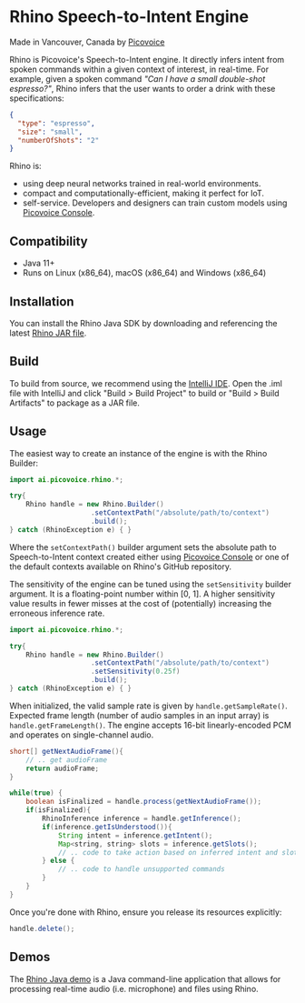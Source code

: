 # Rhino Speech-to-Intent Engine

Made in Vancouver, Canada by [Picovoice](https://picovoice.ai)

Rhino is Picovoice's Speech-to-Intent engine. It directly infers intent from spoken commands within a given context of
interest, in real-time. For example, given a spoken command *"Can I have a small double-shot espresso?"*, Rhino infers that the user wants to order a drink with these specifications:

```json
{
  "type": "espresso",
  "size": "small",
  "numberOfShots": "2"
}
```

Rhino is:

* using deep neural networks trained in real-world environments.
* compact and computationally-efficient, making it perfect for IoT.
* self-service. Developers and designers can train custom models using [Picovoice Console](https://picovoice.ai/console/).

## Compatibility

- Java 11+
- Runs on Linux (x86_64), macOS (x86_64) and Windows (x86_64)

## Installation

You can install the Rhino Java SDK by downloading and referencing the latest [Rhino JAR file](/binding/java/bin).

## Build

To build from source, we recommend using the [IntelliJ IDE](https://www.jetbrains.com/idea/download/). Open the .iml file with IntelliJ and
click "Build > Build Project" to build or "Build > Build Artifacts" to package as a JAR file.

## Usage

The easiest way to create an instance of the engine is with the Rhino Builder:

```java
import ai.picovoice.rhino.*;

try{
    Rhino handle = new Rhino.Builder()
                    .setContextPath("/absolute/path/to/context")
                    .build();
} catch (RhinoException e) { }
```


Where the `setContextPath()` builder argument sets the absolute path to Speech-to-Intent context created either using
[Picovoice Console](https://picovoice.ai/console/) or one of the default contexts available on Rhino's GitHub repository.

The sensitivity of the engine can be tuned using the `setSensitivity` builder argument. It is a floating-point number within
[0, 1]. A higher sensitivity value results in fewer misses at the cost of (potentially) increasing the erroneous
inference rate.

```java
import ai.picovoice.rhino.*;

try{
    Rhino handle = new Rhino.Builder()
                    .setContextPath("/absolute/path/to/context")
                    .setSensitivity(0.25f)
                    .build();
} catch (RhinoException e) { }
```

When initialized, the valid sample rate is given by `handle.getSampleRate()`. Expected frame length (number of audio samples
in an input array) is `handle.getFrameLength()`. The engine accepts 16-bit linearly-encoded PCM and operates on
single-channel audio.

```java
short[] getNextAudioFrame(){
    // .. get audioFrame
    return audioFrame;
}

while(true) {
    boolean isFinalized = handle.process(getNextAudioFrame());   
    if(isFinalized){
        RhinoInference inference = handle.getInference();
        if(inference.getIsUnderstood()){
            String intent = inference.getIntent();
            Map<string, string> slots = inference.getSlots();
            // .. code to take action based on inferred intent and slot values              
        } else {
            // .. code to handle unsupported commands
        }        
    }
}
```

Once you're done with Rhino, ensure you release its resources explicitly:

```java
handle.delete();
```

## Demos

The [Rhino Java demo](/demo/java) is a Java command-line application that allows for 
processing real-time audio (i.e. microphone) and files using Rhino.